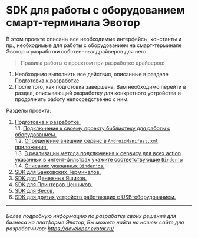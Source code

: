 # SDK для работы с оборудованием смарт-терминала Эвотор


В этом проекте описаны все необходимые интерфейсы, константы и пр., необходимые для работы с оборудованием на смарт-терминале Эвотор и разработки собственных драйверов для него.

>Правила работы с проектом при разработке драйверов:  

1. Необходимо выполнить все действия, описанные в разделе  [Подготовка к разработке](https://github.com/Draudr/device-drivers/blob/master/Preparation_for_development.md)  
2. После того, как подготовка завершена, Вам необходимо перейти в раздел, описывающий разработку для конкретного устройства и продолжить работу непосредственно с ним.  

Разделы проекта:

1. [Подготовка к разработке.](https://github.com/Draudr/device-drivers/blob/master/Preparation_for_development.md)  
1.1. [Подключение к своему проекту библиотеку для работы с оборудованием.](#101)  
1.2. [Определение внешний сервис в `AndroidManifest.xml` приложения.](#102)  
1.3. [В реализации метода подключения к сервису для всех action указанных в интент-фильтрах укажите соответствующие `Binder'ы`](#103)  
1.4. [Описание указанных `Binder'ов`.](#104)
2. [SDK для Банковских Терминалов.](https://github.com/Draudr/device-drivers/blob/master/README_PinPad.md)
3. [SDK для Денежных Ящиков.]()
4. [SDK для Принтеров Ценников.]()
5. [SDK для Весов.](https://github.com/Draudr/device-drivers/blob/master/README_Scales.md)
6. [SDK для других устройств работающих с USB-оборудованием.]()
-----
###### Более подробную информацию по разрабатке своих решений для бизнеса на платформе Эвотор, Вы можете найти на нашем сайте для разработчиков: https://developer.evotor.ru/
